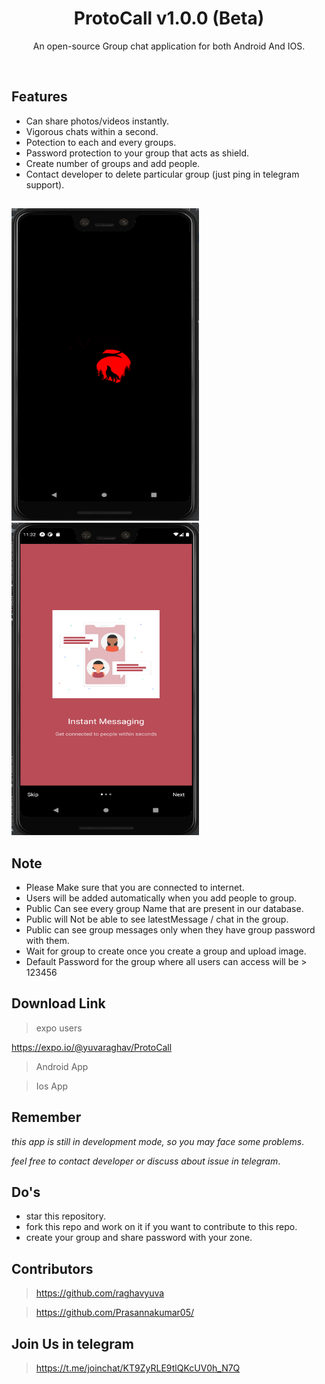 <h1 align="center">ProtoCall v1.0.0 (Beta) </h1>
<p align="center">An open-source Group chat application for both Android And IOS.</p><br>

## Features
- Can share photos/videos instantly.
- Vigorous chats within a second.
- Potection to each and every groups.
- Password protection to your group that acts as shield.
- Create number of groups and add people.
- Contact developer to delete particular group (just ping in telegram support).

## 
<div style="flexdirection:'row'">
<img src="/assets/splash.png" width="300" height="500"/>
<img src="/assets/appdemo.png" width="300" height="500" />
</div>


## Note
  
- Please Make sure that you are connected to internet.
- Users will be added automatically when you add people to group.
- Public Can see every group Name that are present in our database.
- Public will Not be able to see latestMessage / chat in the group.
- Public can see group messages only when they have group password with them.
- Wait for group to create once you create a group and upload image.
- Default Password for the group where all users can access will be > 123456


## Download Link
> expo users

  https://expo.io/@yuvaraghav/ProtoCall
 
> Android App
  
  
> Ios App


## Remember
*this app is still in development mode, so you may face some problems*.

*feel free to contact developer or discuss about issue in telegram*.

## Do's
- star this repository.
- fork this repo and work on it if you want to contribute to this repo.
- create your group and share password with your zone.

## Contributors
> https://github.com/raghavyuva

> https://github.com/Prasannakumar05/

## Join Us in telegram
> https://t.me/joinchat/KT9ZyRLE9tlQKcUV0h_N7Q

